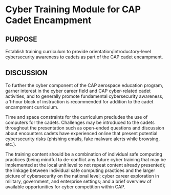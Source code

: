 # Cyber Training Module for CAP Cadet Encampment

## PURPOSE

Establish training curriculum to provide orientation/introductory-level cybersecurity awareness to cadets as part of the CAP cadet encampment.

## DISCUSSION

To further the cyber component of the CAP aerospace education program, garner interest in the cyber career field and CAP cyber-related cadet activities, and to generally promote fundamental cybersecurity awareness, a 1-hour block of instruction is recommended for addition to the cadet encampment curriculum.

Time and space constraints for the curriculum precludes the use of computers for the cadets.  Challenges may be introduced to the cadets throughout the presentation such as open-ended questions and discussion about encounters cadets have experienced online that present potential cybersecurity risks \(phishing emails, fake malware alerts while browsing, etc.\).

The training content should be a combination of individual safe computing practices \(being mindful to de-conflict any future cyber training that may be implemented at the local unit level to not repeat content already presented\); the linkage between individual safe computing practices and the larger picture of cybersecurity on the national level; cyber career exploration in military, government, and enterprise settings; and a brief overview of available opportunities for cyber competition within CAP.



